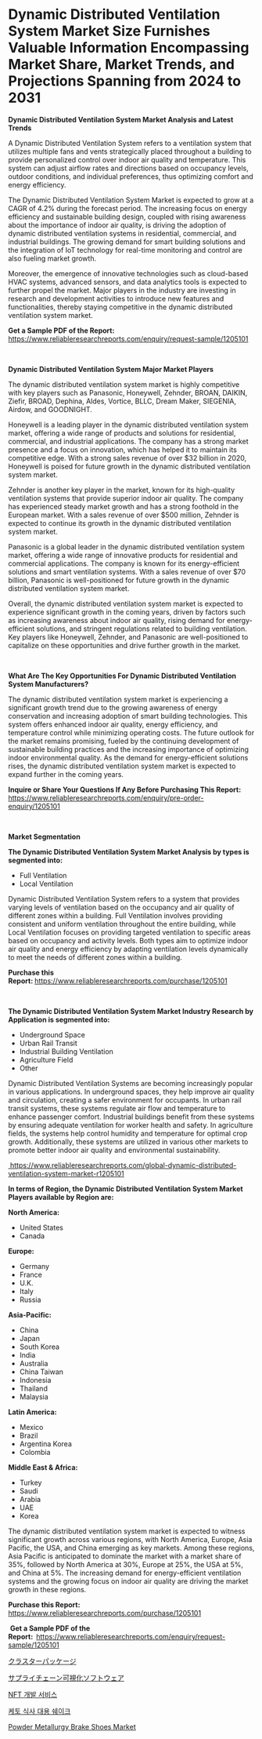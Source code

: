<p><h1>Dynamic Distributed Ventilation System Market Size Furnishes Valuable Information Encompassing Market Share, Market Trends, and Projections Spanning from 2024 to 2031</h1></p><p><strong>Dynamic Distributed Ventilation System Market Analysis and Latest Trends</strong></p>
<p><p>A Dynamic Distributed Ventilation System refers to a ventilation system that utilizes multiple fans and vents strategically placed throughout a building to provide personalized control over indoor air quality and temperature. This system can adjust airflow rates and directions based on occupancy levels, outdoor conditions, and individual preferences, thus optimizing comfort and energy efficiency.</p><p>The Dynamic Distributed Ventilation System Market is expected to grow at a CAGR of 4.2% during the forecast period. The increasing focus on energy efficiency and sustainable building design, coupled with rising awareness about the importance of indoor air quality, is driving the adoption of dynamic distributed ventilation systems in residential, commercial, and industrial buildings. The growing demand for smart building solutions and the integration of IoT technology for real-time monitoring and control are also fueling market growth.</p><p>Moreover, the emergence of innovative technologies such as cloud-based HVAC systems, advanced sensors, and data analytics tools is expected to further propel the market. Major players in the industry are investing in research and development activities to introduce new features and functionalities, thereby staying competitive in the dynamic distributed ventilation system market.</p></p>
<p><strong>Get a Sample PDF of the Report:&nbsp;</strong> <a href="https://www.reliableresearchreports.com/enquiry/request-sample/1205101">https://www.reliableresearchreports.com/enquiry/request-sample/1205101</a></p>
<p>&nbsp;</p>
<p><strong>Dynamic Distributed Ventilation System Major Market Players</strong></p>
<p><p>The dynamic distributed ventilation system market is highly competitive with key players such as Panasonic, Honeywell, Zehnder, BROAN, DAIKIN, Ziefir, BROAD, Dephina, Aldes, Vortice, BLLC, Dream Maker, SIEGENIA, Airdow, and GOODNIGHT.</p><p>Honeywell is a leading player in the dynamic distributed ventilation system market, offering a wide range of products and solutions for residential, commercial, and industrial applications. The company has a strong market presence and a focus on innovation, which has helped it to maintain its competitive edge. With a strong sales revenue of over $32 billion in 2020, Honeywell is poised for future growth in the dynamic distributed ventilation system market.</p><p>Zehnder is another key player in the market, known for its high-quality ventilation systems that provide superior indoor air quality. The company has experienced steady market growth and has a strong foothold in the European market. With a sales revenue of over $500 million, Zehnder is expected to continue its growth in the dynamic distributed ventilation system market.</p><p>Panasonic is a global leader in the dynamic distributed ventilation system market, offering a wide range of innovative products for residential and commercial applications. The company is known for its energy-efficient solutions and smart ventilation systems. With a sales revenue of over $70 billion, Panasonic is well-positioned for future growth in the dynamic distributed ventilation system market.</p><p>Overall, the dynamic distributed ventilation system market is expected to experience significant growth in the coming years, driven by factors such as increasing awareness about indoor air quality, rising demand for energy-efficient solutions, and stringent regulations related to building ventilation. Key players like Honeywell, Zehnder, and Panasonic are well-positioned to capitalize on these opportunities and drive further growth in the market.</p></p>
<p>&nbsp;</p>
<p><strong>What Are The Key Opportunities For Dynamic Distributed Ventilation System Manufacturers?</strong></p>
<p><p>The dynamic distributed ventilation system market is experiencing a significant growth trend due to the growing awareness of energy conservation and increasing adoption of smart building technologies. This system offers enhanced indoor air quality, energy efficiency, and temperature control while minimizing operating costs. The future outlook for the market remains promising, fueled by the continuing development of sustainable building practices and the increasing importance of optimizing indoor environmental quality. As the demand for energy-efficient solutions rises, the dynamic distributed ventilation system market is expected to expand further in the coming years.</p></p>
<p><strong>Inquire or Share Your Questions If Any Before Purchasing This Report:</strong> <a href="https://www.reliableresearchreports.com/enquiry/pre-order-enquiry/1205101">https://www.reliableresearchreports.com/enquiry/pre-order-enquiry/1205101</a></p>
<p>&nbsp;</p>
<p><strong>Market Segmentation</strong></p>
<p><strong>The Dynamic Distributed Ventilation System Market Analysis by types is segmented into:</strong></p>
<p><ul><li>Full Ventilation</li><li>Local Ventilation</li></ul></p>
<p><p>Dynamic Distributed Ventilation System refers to a system that provides varying levels of ventilation based on the occupancy and air quality of different zones within a building. Full Ventilation involves providing consistent and uniform ventilation throughout the entire building, while Local Ventilation focuses on providing targeted ventilation to specific areas based on occupancy and activity levels. Both types aim to optimize indoor air quality and energy efficiency by adapting ventilation levels dynamically to meet the needs of different zones within a building.</p></p>
<p><strong>Purchase this Report:&nbsp;</strong><a href="https://www.reliableresearchreports.com/purchase/1205101">https://www.reliableresearchreports.com/purchase/1205101</a></p>
<p>&nbsp;</p>
<p><strong>The Dynamic Distributed Ventilation System Market Industry Research by Application is segmented into:</strong></p>
<p><ul><li>Underground Space</li><li>Urban Rail Transit</li><li>Industrial Building Ventilation</li><li>Agriculture Field</li><li>Other</li></ul></p>
<p><p>Dynamic Distributed Ventilation Systems are becoming increasingly popular in various applications. In underground spaces, they help improve air quality and circulation, creating a safer environment for occupants. In urban rail transit systems, these systems regulate air flow and temperature to enhance passenger comfort. Industrial buildings benefit from these systems by ensuring adequate ventilation for worker health and safety. In agriculture fields, the systems help control humidity and temperature for optimal crop growth. Additionally, these systems are utilized in various other markets to promote better indoor air quality and environmental sustainability.</p></p>
<p><a href="https://www.reliableresearchreports.com/global-dynamic-distributed-ventilation-system-market-r1205101">&nbsp;https://www.reliableresearchreports.com/global-dynamic-distributed-ventilation-system-market-r1205101</a></p>
<p><strong>In terms of Region, the Dynamic Distributed Ventilation System Market Players available by Region are:</strong></p>
<p>
    <p> <strong> North America: </strong>
        <ul>
            <li>United States</li>
            <li>Canada</li>
        </ul>
        </p> 
    <p> <strong> Europe: </strong>
        <ul>
            <li>Germany</li>
            <li>France</li>
            <li>U.K.</li>
            <li>Italy</li>
            <li>Russia</li>
        </ul>
        </p> 
    <p> <strong> Asia-Pacific: </strong>
        <ul>
            <li>China</li>
            <li>Japan</li>
            <li>South Korea</li>
            <li>India</li>
            <li>Australia</li>
            <li>China Taiwan</li>
            <li>Indonesia</li>
            <li>Thailand</li>
            <li>Malaysia</li>
        </ul>
        </p> 
    <p> <strong> Latin America: </strong>
        <ul>
            <li>Mexico</li>
            <li>Brazil</li>
            <li>Argentina Korea</li>
            <li>Colombia</li>
        </ul>
        </p> 
    <p> <strong> Middle East & Africa: </strong>
        <ul>
            <li>Turkey</li>
            <li>Saudi</li>
            <li>Arabia</li>
            <li>UAE</li>
            <li>Korea</li>
        </ul>
    </p>
    </p>
<p><p>The dynamic distributed ventilation system market is expected to witness significant growth across various regions, with North America, Europe, Asia Pacific, the USA, and China emerging as key markets. Among these regions, Asia Pacific is anticipated to dominate the market with a market share of 35%, followed by North America at 30%, Europe at 25%, the USA at 5%, and China at 5%. The increasing demand for energy-efficient ventilation systems and the growing focus on indoor air quality are driving the market growth in these regions.</p></p>
<p><strong>Purchase this Report: </strong><a href="https://www.reliableresearchreports.com/purchase/1205101">https://www.reliableresearchreports.com/purchase/1205101</a></p>
<p>&nbsp;<strong>Get a Sample PDF of the Report:&nbsp;&nbsp;</strong><a href="https://www.reliableresearchreports.com/enquiry/request-sample/1205101">https://www.reliableresearchreports.com/enquiry/request-sample/1205101</a></p>
<p><strong></strong></p>
<p><p><a href="https://medium.com/@jackpeters644/%E3%82%AF%E3%83%A9%E3%82%B9%E3%82%BF%E3%83%BC%E3%83%91%E3%83%83%E3%82%B1%E3%83%BC%E3%82%B8%E3%83%B3%E3%82%B0%E5%B8%82%E5%A0%B4-%E5%B8%82%E5%A0%B4%E3%82%B7%E3%82%A7%E3%82%A2-%E5%B8%82%E5%A0%B4%E5%8B%95%E5%90%91-%E5%B0%86%E6%9D%A5%E3%81%AE%E6%88%90%E9%95%B7%E3%82%92%E6%8E%A2%E3%82%8B-ede031c61942">クラスターパッケージ</a></p><p><a href="https://medium.com/@laceyzemlak1/%E3%82%B5%E3%83%97%E3%83%A9%E3%82%A4%E3%83%81%E3%82%A7%E3%83%BC%E3%83%B3%E3%81%AE%E5%8F%AF%E8%A6%96%E6%80%A7%E3%82%BD%E3%83%95%E3%83%88%E3%82%A6%E3%82%A7%E3%82%A2%E5%B8%82%E5%A0%B4%E8%A6%8F%E6%A8%A1%E3%81%A8%E3%83%9E%E3%83%BC%E3%82%B1%E3%83%83%E3%83%88%E3%83%88%E3%83%AC%E3%83%B3%E3%83%89-%E5%AE%8C%E5%85%A8%E3%81%AA%E6%A5%AD%E7%95%8C%E6%A6%82%E8%A6%81-2024%E5%B9%B4%E3%81%8B%E3%82%892031%E5%B9%B4-5eebedd11e17">サプライチェーン可視化ソフトウェア</a></p><p><a href="https://github.com/hzumrdvas204296/Market-Research-Report-List-1/blob/main/672251138726.md">NFT 개발 서비스</a></p><p><a href="https://github.com/PhilToryphy7876567/Market-Research-Report-List-1/blob/main/904161238727.md">케토 식사 대용 쉐이크</a></p><p><a href="https://github.com/tamvrosiya/Market-Research-Report-List-4/blob/main/powder-metallurgy-brake-shoes-market.md">Powder Metallurgy Brake Shoes Market</a></p></p>
